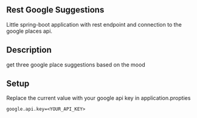 ## Rest Google Suggestions

Little spring-boot application with rest endpoint and connection to the google places api.


## Description

get three google place suggestions based on the mood


## Setup

Replace the current value with your google api key in application.propties
```
google.api.key=<YOUR_API_KEY>
```